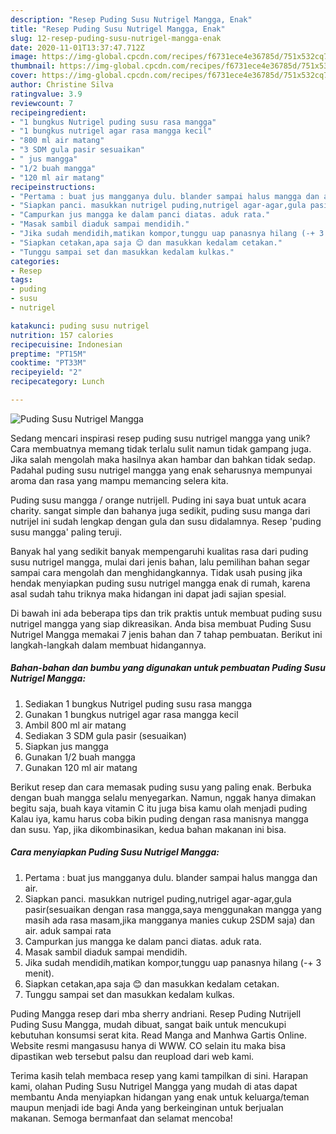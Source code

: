 ```yaml
---
description: "Resep Puding Susu Nutrigel Mangga, Enak"
title: "Resep Puding Susu Nutrigel Mangga, Enak"
slug: 12-resep-puding-susu-nutrigel-mangga-enak
date: 2020-11-01T13:37:47.712Z
image: https://img-global.cpcdn.com/recipes/f6731ece4e36785d/751x532cq70/puding-susu-nutrigel-mangga-foto-resep-utama.jpg
thumbnail: https://img-global.cpcdn.com/recipes/f6731ece4e36785d/751x532cq70/puding-susu-nutrigel-mangga-foto-resep-utama.jpg
cover: https://img-global.cpcdn.com/recipes/f6731ece4e36785d/751x532cq70/puding-susu-nutrigel-mangga-foto-resep-utama.jpg
author: Christine Silva
ratingvalue: 3.9
reviewcount: 7
recipeingredient:
- "1 bungkus Nutrigel puding susu rasa mangga"
- "1 bungkus nutrigel agar rasa mangga kecil"
- "800 ml air matang"
- "3 SDM gula pasir sesuaikan"
- " jus mangga"
- "1/2 buah mangga"
- "120 ml air matang"
recipeinstructions:
- "Pertama : buat jus mangganya dulu. blander sampai halus mangga dan air."
- "Siapkan panci. masukkan nutrigel puding,nutrigel agar-agar,gula pasir(sesuaikan dengan rasa mangga,saya menggunakan mangga yang masih ada rasa masam,jika mangganya manies cukup 2SDM saja) dan air. aduk sampai rata"
- "Campurkan jus mangga ke dalam panci diatas. aduk rata."
- "Masak sambil diaduk sampai mendidih."
- "Jika sudah mendidih,matikan kompor,tunggu uap panasnya hilang (-+ 3 menit)."
- "Siapkan cetakan,apa saja 😊 dan masukkan kedalam cetakan."
- "Tunggu sampai set dan masukkan kedalam kulkas."
categories:
- Resep
tags:
- puding
- susu
- nutrigel

katakunci: puding susu nutrigel 
nutrition: 157 calories
recipecuisine: Indonesian
preptime: "PT15M"
cooktime: "PT33M"
recipeyield: "2"
recipecategory: Lunch

---
```



![Puding Susu Nutrigel Mangga](https://img-global.cpcdn.com/recipes/f6731ece4e36785d/751x532cq70/puding-susu-nutrigel-mangga-foto-resep-utama.jpg)

Sedang mencari inspirasi resep puding susu nutrigel mangga yang unik? Cara membuatnya memang tidak terlalu sulit namun tidak gampang juga. Jika salah mengolah maka hasilnya akan hambar dan bahkan tidak sedap. Padahal puding susu nutrigel mangga yang enak seharusnya mempunyai aroma dan rasa yang mampu memancing selera kita.

Puding susu mangga / orange nutrijell. Puding ini saya buat untuk acara charity. sangat simple dan bahanya juga sedikit, puding susu manga dari nutrijel ini sudah lengkap dengan gula dan susu didalamnya. Resep &#39;puding susu mangga&#39; paling teruji.

Banyak hal yang sedikit banyak mempengaruhi kualitas rasa dari puding susu nutrigel mangga, mulai dari jenis bahan, lalu pemilihan bahan segar sampai cara mengolah dan menghidangkannya. Tidak usah pusing jika hendak menyiapkan puding susu nutrigel mangga enak di rumah, karena asal sudah tahu triknya maka hidangan ini dapat jadi sajian spesial.


Di bawah ini ada beberapa tips dan trik praktis untuk membuat puding susu nutrigel mangga yang siap dikreasikan. Anda bisa membuat Puding Susu Nutrigel Mangga memakai 7 jenis bahan dan 7 tahap pembuatan. Berikut ini langkah-langkah dalam membuat hidangannya.

<!--inarticleads1-->

##### Bahan-bahan dan bumbu yang digunakan untuk pembuatan Puding Susu Nutrigel Mangga:

1. Sediakan 1 bungkus Nutrigel puding susu rasa mangga
1. Gunakan 1 bungkus nutrigel agar rasa mangga kecil
1. Ambil 800 ml air matang
1. Sediakan 3 SDM gula pasir (sesuaikan)
1. Siapkan  jus mangga
1. Gunakan 1/2 buah mangga
1. Gunakan 120 ml air matang


Berikut resep dan cara memasak puding susu yang paling enak. Berbuka dengan buah mangga selalu menyegarkan. Namun, nggak hanya dimakan begitu saja, buah kaya vitamin C itu juga bisa kamu olah menjadi puding Kalau iya, kamu harus coba bikin puding dengan rasa manisnya mangga dan susu. Yap, jika dikombinasikan, kedua bahan makanan ini bisa. 

<!--inarticleads2-->

##### Cara menyiapkan Puding Susu Nutrigel Mangga:

1. Pertama : buat jus mangganya dulu. blander sampai halus mangga dan air.
1. Siapkan panci. masukkan nutrigel puding,nutrigel agar-agar,gula pasir(sesuaikan dengan rasa mangga,saya menggunakan mangga yang masih ada rasa masam,jika mangganya manies cukup 2SDM saja) dan air. aduk sampai rata
1. Campurkan jus mangga ke dalam panci diatas. aduk rata.
1. Masak sambil diaduk sampai mendidih.
1. Jika sudah mendidih,matikan kompor,tunggu uap panasnya hilang (-+ 3 menit).
1. Siapkan cetakan,apa saja 😊 dan masukkan kedalam cetakan.
1. Tunggu sampai set dan masukkan kedalam kulkas.


Puding Mangga resep dari mba sherry andriani. Resep Puding Nutrijell Puding Susu Mangga, mudah dibuat, sangat baik untuk mencukupi kebutuhan konsumsi serat kita. Read Manga and Manhwa Gartis Online. Website resmi mangasusu hanya di WWW. CO selain itu maka bisa dipastikan web tersebut palsu dan reupload dari web kami. 

Terima kasih telah membaca resep yang kami tampilkan di sini. Harapan kami, olahan Puding Susu Nutrigel Mangga yang mudah di atas dapat membantu Anda menyiapkan hidangan yang enak untuk keluarga/teman maupun menjadi ide bagi Anda yang berkeinginan untuk berjualan makanan. Semoga bermanfaat dan selamat mencoba!
